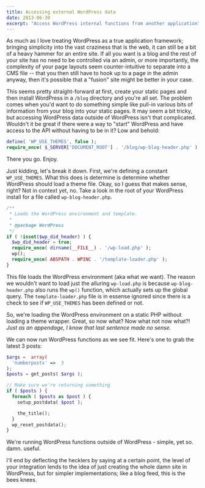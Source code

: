 ```yaml
---
title: Accessing external WordPress data
date: 2013-06-30
excerpt: "Access WordPress internal functions from another application"
---
```


As much as I love treating WordPress as a true application framework; bringing simplicity into the vast craziness that is the web, it can still be a bit of a heavy hammer for an entire site. If all you want is a blog and the rest of your site has no need to be controlled via an admin, or more importantly, the complexity of your page layouts seem counter-intuitive to separate into a CMS file -- that you then still have to hook up to a page in the admin anyway, then it's possible that a "fusion" site might be better in your case.

This seems pretty straight-forward at first, create your static pages and then install WordPress in a `/blog` directory and you're all set. The problem comes when you'd want to do something simple like pull-in various bits of information from your blog into your static pages. It may seem a bit tricky, but accessing WordPress data outside of WordPress isn't that complicated. Wouldn't it be great if there were a way to "start" WordPress and have access to the API without having to be in it? Low and behold:

```php
define( 'WP_USE_THEMES', false );
require_once( $_SERVER['DOCUMENT_ROOT'] . '/blog/wp-blog-header.php' );
```

There you go. Enjoy.

Just kidding, let's break it down. First, we're defining a constant `WP_USE_THEMES`. What this does is determine is determine whether WordPress should load a theme file. Okay, so I guess that makes sense, right? Not in context yet, no. Take a look in the root of your WordPress install for a file called `wp-blog-header.php`.

```php
/**
 * Loads the WordPress environment and template.
 *
 * @package WordPress
 */
if ( !isset($wp_did_header) ) {
  $wp_did_header = true;
  require_once( dirname(__FILE__) . '/wp-load.php' );
  wp();
  require_once( ABSPATH . WPINC . '/template-loader.php' );
}
```

This file loads the WordPress environment (aka what we want). The reason we wouldn't want to load just the alluring `wp-load.php` is because `wp-blog-header.php` also runs the `wp()` function, which actually sets up the global query. The `template-loader.php` file is in essense ignored since there is a check to see if `WP_USE_THEMES` has been defined or not.

So, we're loading the WordPress environment on a static PHP without loading a theme wrapper. Great, so now what? Now what not now what?! _Just as an appendage, I know that last sentence made no sense._

We can now run WordPress functions as we see fit. Here's one to grab the latest 3 posts:

```php
$args =  array(
  'numberposts' =>  3
);
$posts = get_posts( $args );

// Make sure we're returning something
if ( $posts ) {
  foreach ( $posts as $post ) {
    setup_postdata( $post );

    the_title();
  }
  wp_reset_postdata();
}
```

We're running WordPress functions outside of WordPress - simple, yet so. damn. useful.

I'll end by deflecting the hecklers by saying at a certain point, the level of your integration lends to the idea of just creating the whole damn site in WordPress, but for simpler implementations; like a blog feed, this is the bees knees.
